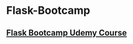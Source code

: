 # Flask-Bootcamp
## [Flask Bootcamp Udemy Course](https://www.udemy.com/course/python-and-flask-bootcamp-create-websites-using-flask/learn/lecture/9345690#overview)
